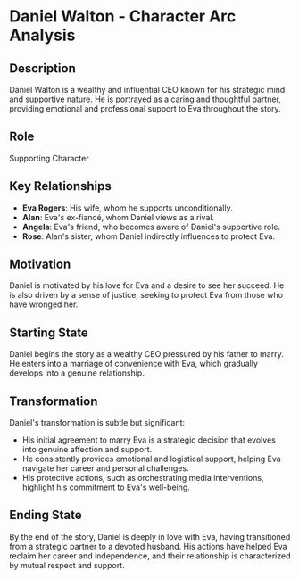 # Daniel Walton - Character Arc Analysis

## Description
Daniel Walton is a wealthy and influential CEO known for his strategic mind and supportive nature. He is portrayed as a caring and thoughtful partner, providing emotional and professional support to Eva throughout the story.

## Role
Supporting Character

## Key Relationships
- **Eva Rogers**: His wife, whom he supports unconditionally.
- **Alan**: Eva's ex-fiancé, whom Daniel views as a rival.
- **Angela**: Eva's friend, who becomes aware of Daniel's supportive role.
- **Rose**: Alan's sister, whom Daniel indirectly influences to protect Eva.

## Motivation
Daniel is motivated by his love for Eva and a desire to see her succeed. He is also driven by a sense of justice, seeking to protect Eva from those who have wronged her.

## Starting State
Daniel begins the story as a wealthy CEO pressured by his father to marry. He enters into a marriage of convenience with Eva, which gradually develops into a genuine relationship.

## Transformation
Daniel's transformation is subtle but significant:
- His initial agreement to marry Eva is a strategic decision that evolves into genuine affection and support.
- He consistently provides emotional and logistical support, helping Eva navigate her career and personal challenges.
- His protective actions, such as orchestrating media interventions, highlight his commitment to Eva's well-being.

## Ending State
By the end of the story, Daniel is deeply in love with Eva, having transitioned from a strategic partner to a devoted husband. His actions have helped Eva reclaim her career and independence, and their relationship is characterized by mutual respect and support.